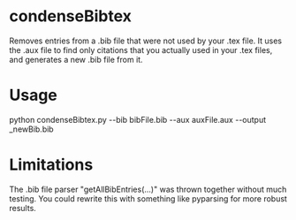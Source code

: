 # condenseBibtex
Removes entries from a .bib file that were not used by your .tex file. It uses the .aux file to find only citations that you actually used in your .tex files, and generates a new .bib file from it.

# Usage
python condenseBibtex.py --bib bibFile.bib --aux auxFile.aux --output _newBib.bib

# Limitations
The .bib file parser "getAllBibEntries(...)" was thrown together without much testing. You could rewrite this with something like pyparsing for more robust results. 
